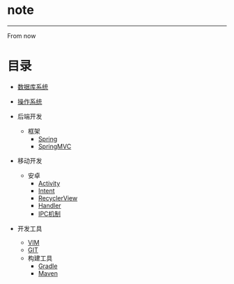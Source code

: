 # note
---
From now
# 目录
- [数据库系统](./数据库系统/nav.md)
- [操作系统](./操作系统/nav.md)

- 后端开发
    - 框架
        - [Spring](./后端开发/框架/Spring/nav.md)
        - [SpringMVC](./后端开发/框架/SpringMVC/nav.md)

- 移动开发
  - 安卓
    - [Activity](./移动开发/安卓/Activity.md)
    - [Intent](./移动开发/安卓/Intent.md)
    - [RecyclerView](./移动开发/安卓/RecyclerView.md)
    - [Handler](./移动开发/安卓/handler.md)
    - [IPC机制](./移动开发/安卓/IPC机制.md)
- 开发工具
    - [VIM](./开发工具/vim/vim.md)
    - [GIT](./开发工具/git.md)
    - 构建工具
        - [Gradle](./开发工具/构建工具/gradle.md)
        - [Maven](./开发工具/构建工具/maven.md)
    

